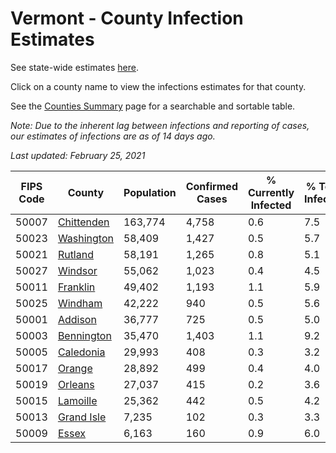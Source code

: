 # Vermont - County Infection Estimates

See state-wide estimates [here](/infections/us-vt).

Click on a county name to view the infections estimates for that county.

See the [Counties Summary](/infections/summary-counties) page for a searchable and sortable table.

*Note: Due to the inherent lag between infections and reporting of cases, our estimates of infections are as of 14 days ago.*

*Last updated: February 25, 2021*

|   FIPS Code |                   County |   Population |   Confirmed Cases |   % Currently Infected |   % Total Infected |
|-------------|--------------------------|--------------|-------------------|------------------------|--------------------|
|       50007 | [Chittenden](chittenden) |      163,774 |             4,758 |                    0.6 |                7.5 |
|       50023 | [Washington](washington) |       58,409 |             1,427 |                    0.5 |                5.7 |
|       50021 |       [Rutland](rutland) |       58,191 |             1,265 |                    0.8 |                5.1 |
|       50027 |       [Windsor](windsor) |       55,062 |             1,023 |                    0.4 |                4.5 |
|       50011 |     [Franklin](franklin) |       49,402 |             1,193 |                    1.1 |                5.9 |
|       50025 |       [Windham](windham) |       42,222 |               940 |                    0.5 |                5.6 |
|       50001 |       [Addison](addison) |       36,777 |               725 |                    0.5 |                5.0 |
|       50003 | [Bennington](bennington) |       35,470 |             1,403 |                    1.1 |                9.2 |
|       50005 |   [Caledonia](caledonia) |       29,993 |               408 |                    0.3 |                3.2 |
|       50017 |         [Orange](orange) |       28,892 |               499 |                    0.4 |                4.0 |
|       50019 |       [Orleans](orleans) |       27,037 |               415 |                    0.2 |                3.6 |
|       50015 |     [Lamoille](lamoille) |       25,362 |               442 |                    0.5 |                4.2 |
|       50013 | [Grand Isle](grand-isle) |        7,235 |               102 |                    0.3 |                3.3 |
|       50009 |           [Essex](essex) |        6,163 |               160 |                    0.9 |                6.0 |